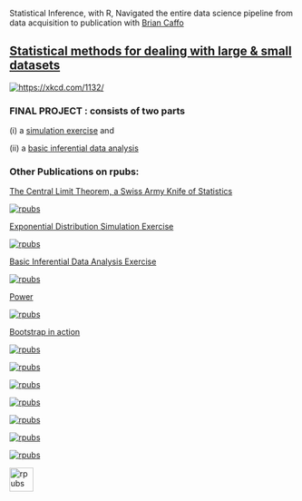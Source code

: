 Statistical Inference, with R, Navigated the entire data science pipeline from data acquisition to publication with [Brian Caffo](http://leanpub.com/LittleInferenceBook)

<script type="text/javascript"> function googleTranslateElementInit() { new google.translate.TranslateElement({pageLanguage: 'en'}, 'google_translate_element'); } </script> <script type="text/javascript" src="//translate.google.com/translate_a/element.js?cb=googleTranslateElementInit"></script>

## [Statistical methods for dealing with large & small datasets](https://www.linkedin.com/pulse/statistical-methods-dealing-large-small-datasets-linda-angulo-l%25C3%25B3pez/?trackingId=1RkWlrrVShmC6O7%2Fu9Yyow%3D%3D)

<a href="https://rpubs.com/lindangulopez/708518">
<img src="https://github.com/lindangulopez/statistical-inference/blob/master/(7)%20Statistical%20methods%20for%20dealing%20with%20large%20&%20small%20datasets%20_%20LinkedIn_files/Github.png?raw=true" alt="https://xkcd.com/1132/" >
</a>

### FINAL PROJECT : consists of two parts 

(i) a [simulation exercise](https://rpubs.com/lindangulopez/709073) and 

(ii) a [basic inferential data analysis](https://rpubs.com/lindangulopez/709101)

### Other Publications on rpubs: 
[The Central Limit Theorem, a Swiss Army Knife of Statistics](https://rpubs.com/lindangulopez/708518)

<a href="https://rpubs.com/lindangulopez/708518">
<img src="https://github.com/lindangulopez/statistical-inference/blob/master/(7)%20Statistical%20methods%20for%20dealing%20with%20large%20&%20small%20datasets%20_%20LinkedIn_files/Github2.png?raw=true" alt="rpubs" >
</a>

[Exponential Distribution Simulation Exercise](https://rpubs.com/lindangulopez/709073)

<a href="https://rpubs.com/lindangulopez/709073">
<img src="https://github.com/lindangulopez/statistical-inference/blob/master/(7)%20Statistical%20methods%20for%20dealing%20with%20large%20&%20small%20datasets%20_%20LinkedIn_files/Github3.png?raw=true" alt="rpubs" >
</a>

[Basic Inferential Data Analysis Exercise](https://rpubs.com/lindangulopez/709101)

<a href="https://rpubs.com/lindangulopez/709101">
<img src="https://github.com/lindangulopez/statistical-inference/blob/master/(7)%20Statistical%20methods%20for%20dealing%20with%20large%20&%20small%20datasets%20_%20LinkedIn_files/Github6.png?raw=true" alt="rpubs" >
</a>

[Power](https://rpubs.com/lindangulopez/708226)

<a href="https://rpubs.com/lindangulopez/708226">
<img src="https://github.com/lindangulopez/statistical-inference/blob/master/(7)%20Statistical%20methods%20for%20dealing%20with%20large%20&%20small%20datasets%20_%20LinkedIn_files/Github7.png?raw=true" alt="rpubs" >
</a>

[Bootstrap in action](https://rpubs.com/lindangulopez/708181)

<a href="https://rpubs.com/lindangulopez/708518">
<img src="https://github.com/lindangulopez/statistical-inference/blob/master/(7)%20Statistical%20methods%20for%20dealing%20with%20large%20&%20small%20datasets%20_%20LinkedIn_files/Github14.png?raw=true" alt="rpubs" >
</a>

[]()

<a href="https://rpubs.com/lindangulopez/708518">
<img src="" alt="rpubs" >
</a>

[]()

<a href="https://rpubs.com/lindangulopez/708518">
<img src="" alt="rpubs" >
</a>

[]()

<a href="https://rpubs.com/lindangulopez/708518">
<img src="" alt="rpubs" >
</a>

[]()

<a href="https://rpubs.com/lindangulopez/708518">
<img src="" alt="rpubs" >
</a>

[]()

<a href="https://rpubs.com/lindangulopez/708518">
<img src="" alt="rpubs" >
</a>

[]()

<a href="https://rpubs.com/lindangulopez/708518">
<img src="" alt="rpubs" >
</a>

[]()

<a href="https://rpubs.com/lindangulopez/708518">
<img src="" alt="rpubs" style="width:42px;height:42px;">
</a>
